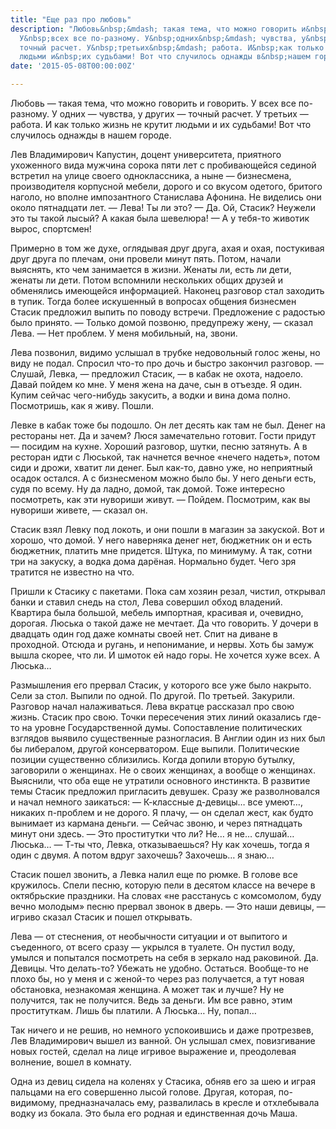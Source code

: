 ```yaml
---
title: "Еще раз про любовь"
description: "Любовь&nbsp;&mdash; такая тема, что можно говорить и&nbsp;говорить.
  У&nbsp;всех все по-разному. У&nbsp;одних&nbsp;&mdash; чувства, у&nbsp;других&nbsp;&mdash;
  точный расчет. У&nbsp;третьих&nbsp;&mdash; работа. И&nbsp;как только жизнь не&nbsp;крутит
  людьми и&nbsp;их судьбами! Вот что случилось однажды в&nbsp;нашем городе"
date: '2015-05-08T00:00:00Z'

---
```

Любовь — такая тема, что можно говорить и говорить. У всех все по-разному. У одних — чувства, у других — точный расчет. У третьих — работа. И как только жизнь не крутит людьми и их судьбами! Вот что случилось однажды в нашем городе.

Лев Владимирович Капустин, доцент университета, приятного ухоженного вида мужчина сорока пяти лет с пробивающейся сединой встретил на улице своего одноклассника, а ныне — бизнесмена, производителя корпусной мебели, дорого и со вкусом одетого, бритого наголо, но вполне импозантного Станислава Афонина. Не виделись они около пятнадцати лет.
— Лева! Ты ли это?
— Да. Ой, Стасик? Неужели это ты такой лысый? А какая была шевелюра!
— А у тебя-то животик вырос, спортсмен!

Примерно в том же духе, оглядывая друг друга, ахая и охая, постукивая друг друга по плечам, они провели минут пять. Потом, начали выяснять, кто чем занимается в жизни. Женаты ли, есть ли дети, женаты ли дети. Потом вспомнили нескольких общих друзей и обменялись имеющейся информацией. Наконец разговор стал заходить в тупик. Тогда более искушенный в вопросах общения бизнесмен Стасик предложил выпить по поводу встречи. Предложение с радостью было принято.
— Только домой позвоню, предупрежу жену, — сказал Лева.
— Нет проблем. У меня мобильный, на, звони.

Лева позвонил, видимо услышал в трубке недовольный голос жены, но виду не подал. Спросил что-то про дочь и быстро закончил разговор.
— Слушай, Левка, — предложил Стасик, — в кабак не охота, надоело. Давай пойдем ко мне. У меня жена на даче, сын в отъезде. Я один. Купим сейчас чего-нибудь закусить, а водки и вина дома полно. Посмотришь, как я живу. Пошли.

Левке в кабак тоже бы подошло. Он лет десять как там не был. Денег на рестораны нет. Да и зачем? Люся замечательно готовит. Гости придут — посидим на кухне. Хороший разговор, шутки, песню затянуть. А в ресторан идти с Люськой, так начнется вечное «нечего надеть», потом сиди и дрожи, хватит ли денег. Был как-то, давно уже, но неприятный осадок остался. А с бизнесменом можно было бы. У него деньги есть, судя по всему. Ну да ладно, домой, так домой. Тоже интересно посмотреть, как эти нувориши живут.
— Пойдем. Посмотрим, как вы нувориши живете, — сказал он.

Стасик взял Левку под локоть, и они пошли в магазин за закуской. Вот и хорошо, что домой. У него наверняка денег нет, бюджетник он и есть бюджетник, платить мне придется. Штука, по минимуму. А так, сотни три на закуску, а водка дома дарёная. Нормально будет. Чего зря тратится не известно на что.

Пришли к Стасику с пакетами. Пока сам хозяин резал, чистил, открывал банки и ставил снедь на стол, Лева совершил обход владений. Квартира была большой, мебель импортная, красивая и, очевидно, дорогая. Люська о такой даже не мечтает. Да что говорить. У дочери в двадцать один год даже комнаты своей нет. Спит на диване в проходной. Отсюда и ругань, и непонимание, и нервы. Хоть бы замуж вышла скорее, что ли. И шмоток ей надо горы. Не хочется хуже всех. А Люська…

Размышления его прервал Стасик, у которого все уже было накрыто. Сели за стол. Выпили по одной. По другой. По третьей. Закурили. Разговор начал налаживаться. Лева вкратце рассказал про свою жизнь. Стасик про свою. Точки пересечения этих линий оказались где-то на уровне Государственной думы. Сопоставление политических взглядов выявило существенные разногласия. В Англии один из них был бы либералом, другой консерватором. Еще выпили. Политические позиции существенно сблизились. Когда допили вторую бутылку, заговорили о женщинах. Не о своих женщинах, а вообще о женщинах. Выяснили, что оба еще не утратили основного инстинкта. В развитие темы Стасик предложил пригласить девушек. Сразу же разволновался и начал немного заикаться:
— К-классные д-девицы… все умеют…, никаких п-проблем и не дорого. Я плачу, — он сделал жест, как будто вынимает из кармана деньги. — Сейчас звоню, и через пятнадцать минут они здесь.
— Это проститутки что ли? Не… я не… слушай… Люська…
— Т-ты что, Левка, отказываешься? Ну как хочешь, тогда я один с двумя. А потом вдруг захочешь? Захочешь… я знаю…

Стасик пошел звонить, а Левка налил еще по рюмке. В голове все кружилось. Спели песню, которую пели в десятом классе на вечере в октябрьские праздники. На словах «не расстанусь с комсомолом, буду вечно молодым» песню прервал звонок в дверь.
— Это наши девицы, — игриво сказал Стасик и пошел открывать.

Лева — от стеснения, от необычности ситуации и от выпитого и съеденного, от всего сразу — укрылся в туалете. Он пустил воду, умылся и попытался посмотреть на себя в зеркало над раковиной. Да. Девицы. Что делать-то? Убежать не удобно. Остаться. Вообще-то не плохо бы, но у меня и с женой-то через раз получается, а тут новая обстановка, незнакомая женщина. А может так и лучше? Ну не получится, так не получится. Ведь за деньги. Им все равно, этим проституткам. Лишь бы платили. А Люська… Ну, попал…

Так ничего и не решив, но немного успокоившись и даже протрезвев, Лев Владимирович вышел из ванной. Он услышал смех, повизгивание новых гостей, сделал на лице игривое выражение и, преодолевая волнение, вошел в комнату.

Одна из девиц сидела на коленях у Стасика, обняв его за шею и играя пальцами на его совершенно лысой голове. Другая, которая, по-видимому, предназначалась ему, развалилась в кресле и отхлебывала водку из бокала. Это была его родная и единственная дочь Маша.

